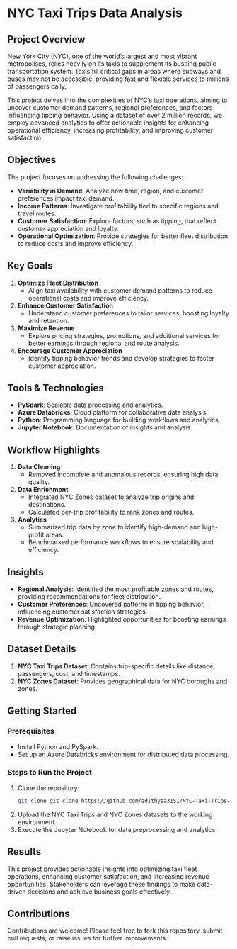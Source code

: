 # NYC Taxi Trips Data Analysis  

## Project Overview  
New York City (NYC), one of the world’s largest and most vibrant metropolises, relies heavily on its taxis to supplement its bustling public transportation system. Taxis fill critical gaps in areas where subways and buses may not be accessible, providing fast and flexible services to millions of passengers daily.  

This project delves into the complexities of NYC’s taxi operations, aiming to uncover customer demand patterns, regional preferences, and factors influencing tipping behavior. Using a dataset of over 2 million records, we employ advanced analytics to offer actionable insights for enhancing operational efficiency, increasing profitability, and improving customer satisfaction.  

## Objectives  
The project focuses on addressing the following challenges:  
- **Variability in Demand**: Analyze how time, region, and customer preferences impact taxi demand.  
- **Income Patterns**: Investigate profitability tied to specific regions and travel routes.  
- **Customer Satisfaction**: Explore factors, such as tipping, that reflect customer appreciation and loyalty.  
- **Operational Optimization**: Provide strategies for better fleet distribution to reduce costs and improve efficiency.  

## Key Goals  
1. **Optimize Fleet Distribution**  
   - Align taxi availability with customer demand patterns to reduce operational costs and improve efficiency.  
2. **Enhance Customer Satisfaction**  
   - Understand customer preferences to tailor services, boosting loyalty and retention.  
3. **Maximize Revenue**  
   - Explore pricing strategies, promotions, and additional services for better earnings through regional and route analysis.  
4. **Encourage Customer Appreciation**  
   - Identify tipping behavior trends and develop strategies to foster customer appreciation.  

## Tools & Technologies  
- **PySpark**: Scalable data processing and analytics.  
- **Azure Databricks**: Cloud platform for collaborative data analysis.  
- **Python**: Programming language for building workflows and analytics.  
- **Jupyter Notebook**: Documentation of insights and analysis.  

## Workflow Highlights  
1. **Data Cleaning**  
   - Removed incomplete and anomalous records, ensuring high data quality.  
2. **Data Enrichment**  
   - Integrated NYC Zones dataset to analyze trip origins and destinations.  
   - Calculated per-trip profitability to rank zones and routes.  
3. **Analytics**  
   - Summarized trip data by zone to identify high-demand and high-profit areas.  
   - Benchmarked performance workflows to ensure scalability and efficiency.  

## Insights  
- **Regional Analysis**: Identified the most profitable zones and routes, providing recommendations for fleet distribution.  
- **Customer Preferences**: Uncovered patterns in tipping behavior, influencing customer satisfaction strategies.  
- **Revenue Optimization**: Highlighted opportunities for boosting earnings through strategic planning.  

## Dataset Details  
1. **NYC Taxi Trips Dataset**: Contains trip-specific details like distance, passengers, cost, and timestamps.  
2. **NYC Zones Dataset**: Provides geographical data for NYC boroughs and zones.  

## Getting Started  

### Prerequisites  
- Install Python and PySpark.  
- Set up an Azure Databricks environment for distributed data processing.  

### Steps to Run the Project  
1. Clone the repository:  
   ```bash
   git clone git clone https://github.com/adithyaa3151/NYC-Taxi-Trips-Data-Analysis
2. Upload the NYC Taxi Trips and NYC Zones datasets to the working environment.  
3. Execute the Jupyter Notebook for data preprocessing and analytics.  

## Results  
This project provides actionable insights into optimizing taxi fleet operations, enhancing customer satisfaction, and increasing revenue opportunities. Stakeholders can leverage these findings to make data-driven decisions and achieve business goals effectively.  

## Contributions  
Contributions are welcome! Please feel free to fork this repository, submit pull requests, or raise issues for further improvements.  


